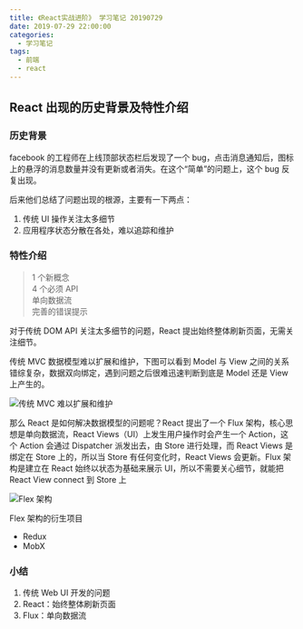 ```yaml
---
title: 《React实战进阶》 学习笔记 20190729
date: 2019-07-29 22:00:00
categories:
  - 学习笔记
tags:
  - 前端
  - react
---
```


## React 出现的历史背景及特性介绍

### 历史背景

facebook 的工程师在上线顶部状态栏后发现了一个 bug，点击消息通知后，图标上的悬浮的消息数量并没有更新或者消失。在这个“简单”的问题上，这个 bug 反复出现。

后来他们总结了问题出现的根源，主要有一下两点：

1. 传统 UI 操作关注太多细节
2. 应用程序状态分散在各处，难以追踪和维护

### 特性介绍

<!-- more -->

> 1 个新概念  
> 4 个必须 API  
> 单向数据流  
> 完善的错误提示

对于传统 DOM API 关注太多细节的问题，React 提出始终整体刷新页面，无需关注细节。

传统 MVC 数据模型难以扩展和维护，下图可以看到 Model 与 View 之间的关系错综复杂，数据双向绑定，遇到问题之后很难迅速判断到底是 Model 还是 View 上产生的。

![传统 MVC 难以扩展和维护](https://img.yeyanjie.com/blog/201907/1.png)

那么 React 是如何解决数据模型的问题呢？React 提出了一个 Flux 架构，核心思想是单向数据流，React Views（UI）上发生用户操作时会产生一个 Action，这个 Action 会通过 Dispatcher 派发出去，由 Store 进行处理，而 React Views 是绑定在 Store 上的，所以当 Store 有任何变化时，React Views 会更新。Flux 架构是建立在 React 始终以状态为基础来展示 UI，所以不需要关心细节，就能把 React View connect 到 Store 上

![Flex 架构](https://img.yeyanjie.com/blog/201907/2.png)

Flex 架构的衍生项目

- Redux
- MobX

### 小结

1. 传统 Web UI 开发的问题
2. React：始终整体刷新页面
3. Flux：单向数据流
